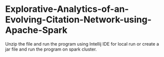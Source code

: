 # Explorative-Analytics-of-an-Evolving-Citation-Network-using-Apache-Spark

Unzip the file and run the program using Intellij IDE for local run or create a jar file and run the program on spark cluster.
